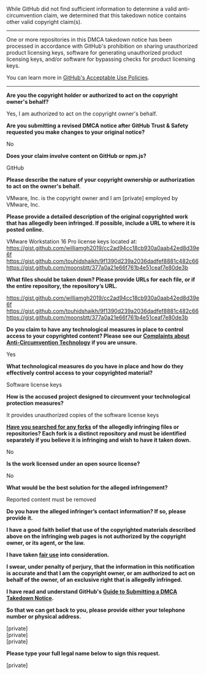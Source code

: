 While GitHub did not find sufficient information to determine a valid anti-circumvention claim, we determined that this takedown notice contains other valid copyright claim(s).

---

One or more repositories in this DMCA takedown notice has been processed in accordance with GitHub's prohibition on sharing unauthorized product licensing keys, software for generating unauthorized product licensing keys, and/or software for bypassing checks for product licensing keys.

You can learn more in [GitHub's Acceptable Use Policies](https://docs.github.com/en/github/site-policy/github-acceptable-use-policies).

---

**Are you the copyright holder or authorized to act on the copyright owner's behalf?**

Yes, I am authorized to act on the copyright owner's behalf.

**Are you submitting a revised DMCA notice after GitHub Trust & Safety requested you make changes to your original notice?**

No

**Does your claim involve content on GitHub or npm.js?**

GitHub

**Please describe the nature of your copyright ownership or authorization to act on the owner's behalf.**

VMware, Inc. is the copyright owner and I am [private] employed by VMware, Inc.

**Please provide a detailed description of the original copyrighted work that has allegedly been infringed. If possible, include a URL to where it is posted online.**

VMware Workstation 16 Pro license keys located at:  
https://gist.github.com/williamgh2019/cc2ad94cc18cb930a0aab42ed8d39e6f  
https://gist.github.com/touhidshaikh/9f1390d239a2036dadfef8881c482c66  
https://gist.github.com/moonsbtt/377a0a21e66f761b4e51ceaf7e80de3b

**What files should be taken down? Please provide URLs for each file, or if the entire repository, the repository’s URL.**

https://gist.github.com/williamgh2019/cc2ad94cc18cb930a0aab42ed8d39e6f  
https://gist.github.com/touhidshaikh/9f1390d239a2036dadfef8881c482c66  
https://gist.github.com/moonsbtt/377a0a21e66f761b4e51ceaf7e80de3b

**Do you claim to have any technological measures in place to control access to your copyrighted content? Please see our <a href="https://docs.github.com/articles/guide-to-submitting-a-dmca-takedown-notice#complaints-about-anti-circumvention-technology">Complaints about Anti-Circumvention Technology</a> if you are unsure.**

Yes

**What technological measures do you have in place and how do they effectively control access to your copyrighted material?**

Software license keys

**How is the accused project designed to circumvent your technological protection measures?**

It provides unauthorized copies of the software license keys

**<a href="https://docs.github.com/articles/dmca-takedown-policy#b-what-about-forks-or-whats-a-fork">Have you searched for any forks</a> of the allegedly infringing files or repositories? Each fork is a distinct repository and must be identified separately if you believe it is infringing and wish to have it taken down.**

No

**Is the work licensed under an open source license?**

No

**What would be the best solution for the alleged infringement?**

Reported content must be removed

**Do you have the alleged infringer’s contact information? If so, please provide it.**

**I have a good faith belief that use of the copyrighted materials described above on the infringing web pages is not authorized by the copyright owner, or its agent, or the law.**

**I have taken <a href="https://www.lumendatabase.org/topics/22">fair use</a> into consideration.**

**I swear, under penalty of perjury, that the information in this notification is accurate and that I am the copyright owner, or am authorized to act on behalf of the owner, of an exclusive right that is allegedly infringed.**

**I have read and understand GitHub's <a href="https://docs.github.com/articles/guide-to-submitting-a-dmca-takedown-notice/">Guide to Submitting a DMCA Takedown Notice</a>.**

**So that we can get back to you, please provide either your telephone number or physical address.**

[private]  
[private]  
[private]  

**Please type your full legal name below to sign this request.**

[private]
